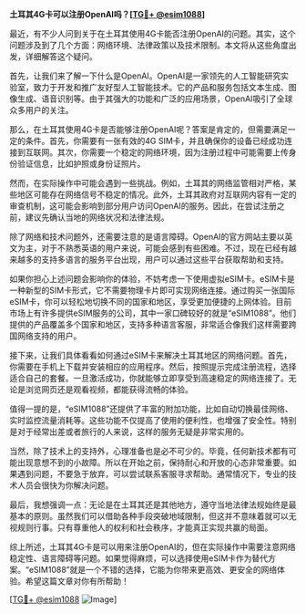 **土耳其4G卡可以注册OpenAI吗？[[TG💪+ @esim1088](https://t.me/s/esim1088)]**

最近，有不少人问到关于在土耳其使用4G卡能否注册OpenAI的问题。其实，这个问题涉及到了几个方面：网络环境、法律政策以及技术限制。本文将从这些角度出发，详细解答这个疑问。

首先，让我们来了解一下什么是OpenAI。OpenAI是一家领先的人工智能研究实验室，致力于开发和推广友好型人工智能技术。它的产品和服务包括文本生成、图像生成、语音识别等。由于其强大的功能和广泛的应用场景，OpenAI吸引了全球众多用户的关注。

那么，在土耳其使用4G卡是否能够注册OpenAI呢？答案是肯定的，但需要满足一定的条件。首先，你需要有一张有效的4G SIM卡，并且确保你的设备已经成功连接到互联网。其次，你需要一个稳定的网络环境，因为注册过程中可能需要上传身份验证信息，比如护照或身份证照片。

然而，在实际操作中可能会遇到一些挑战。例如，土耳其的网络监管相对严格，某些地区可能存在网络信号不稳定的情况。此外，土耳其政府对互联网内容有一定的审查机制，这可能会影响到部分用户访问OpenAI的服务。因此，在尝试注册之前，建议先确认当地的网络状况和法律法规。

除了网络和技术问题外，还需要注意的是语言障碍。OpenAI的官方网站主要以英文为主，对于不熟悉英语的用户来说，可能会感到有些困难。不过，现在已经有越来越多的支持多语言的服务平台出现，用户可以通过这些平台获取帮助和支持。

如果你担心上述问题会影响你的体验，不妨考虑一下使用虚拟eSIM卡。eSIM卡是一种新型的SIM卡形式，它不需要物理卡片即可实现网络连接。通过购买一张国际eSIM卡，你可以轻松地切换不同的国家和地区，享受更加便捷的上网体验。目前市场上有许多提供eSIM服务的公司，其中一家口碑较好的就是“eSIM1088”。他们提供的产品覆盖多个国家和地区，支持多种语言客服，非常适合像我们这样需要跨国网络支持的用户。

接下来，让我们具体看看如何通过eSIM卡来解决土耳其地区的网络问题。首先，你需要在手机上下载并安装相应的应用程序。然后，按照提示完成注册流程，选择适合自己的套餐。一旦激活成功，你就能够立即享受到高速稳定的网络连接了。无论是浏览网页还是观看视频，都能获得流畅的体验。

值得一提的是，“eSIM1088”还提供了丰富的附加功能，比如自动切换最佳网络、实时监控流量消耗等。这些功能不仅提高了使用的便利性，也增强了安全性。特别是对于经常出差或者旅行的人来说，这样的服务无疑是非常实用的。

当然，除了技术上的支持外，心理准备也是必不可少的。毕竟，任何新技术都有可能出现意想不到的小故障。所以在开始之前，保持耐心和开放的心态非常重要。如果遇到问题，不要急于放弃，可以尝试联系客服寻求帮助。通常情况下，专业的技术人员会很快为你解决问题。

最后，我想强调一点：无论是在土耳其还是其他地方，遵守当地法律法规始终是最基本的原则。虽然我们可以借助各种手段突破地域限制，但这并不意味着就可以无视规则行事。只有尊重他人的权利和社会秩序，才能真正实现共赢的局面。

综上所述，土耳其4G卡是可以用来注册OpenAI的，但在实际操作中需要注意网络稳定性、语言障碍等问题。如果觉得麻烦，可以选择使用eSIM卡作为替代方案。“eSIM1088”就是一个不错的选择，它能为你带来更高效、更安全的网络体验。希望这篇文章对你有所帮助！

[[TG💪+ @esim1088](https://t.me/s/esim1088) ![Image](https://i.postimg.cc/4NQfJmqS/Snipaste-2025-05-13-00-14-12.png)]